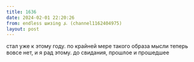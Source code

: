 ```yaml
---
title: 1636
date: 2024-02-01 22:20:26
from: endless шизing ⍼ (channel1162404975)
layout: post
---
```


стал уже к этому году. по крайней мере такого образа мысли теперь вовсе нет, и я рад этому.
до свидания, прошлое и прошедшее
